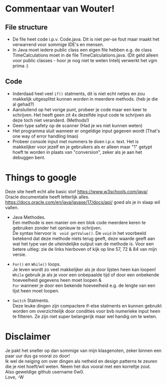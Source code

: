 # Commentaar van Wouter!
## File structure
- De file heet code i.p.v. Code.java. Dit is niet per-se fout maar maakt het verwarrend voor sommige IDE's en mensen.
- In Java moet iedere public class een eigen file hebben e.g. de class TimeCalculations moet in de file TimeCalculations.java. (Dit geld alleen voor public classes - hoor je nog niet te weten Intelij verwerkt het vgm prima :) 

## Code
- Inderdaad heel veel ```if()``` statments, dit is niet echt netjes en zou makkelijk uitgesplitst kunnen worden in meerdere methods. (heb je die al gehad?)
- Aansluitend op het vorige punt, probeer je code maar een keer te schrijven. Het heeft geen zit 4x dezelfde input code te schrijven als deze toch niet veranderd. (Methods!)
- Geen type safety op de scanner (Had je ws niet kunnen weten)
- Het programma sluit wanneer er ongeldige input gegeven wordt (That's one way of error handling lmao)
- Probeer console input met nummers te doen i.p.v. text. Het is makkelijker voor jezelf en je gebruikers als er alleen maar "1" getypt hoeft te worden in plaats van "conversion", zeker als je aan het debuggen bent.

# Things to google
Deze site heeft echt alle basic stof https://www.w3schools.com/java/  
Oracle documentatie heeft letterlijk alles. https://docs.oracle.com/en/java/javase/17/docs/api/ goed als je in slaap wil vallen.
- Java Methodes.   
Een methode is een manier om een blok code meerdere keren te gebruiken zonder het opnieuw te schrijven.  
De syntax hiervoor is ``` void getValue()```. De ``` void ``` in het voorbeeld betekend dat deze methode niets terug geeft, deze waarde geeft aan wat het type van de uiteindelijke output van de methode is. Voor een betere uitleg: zie de links hierboven of kijk op line 57, 72 & 84 van mijn versie.

- ```For()``` en ```While()``` loops.  
Je leven wordt zo veel makkelijker als je door lijsten heen kan loopen!  
```While``` gebruik je als je voor een onbepaalde tijd of door een onbekende hoeveelheid gegevens heen moet loopen &  
```For``` wanneer je door een bekende hoeveelheid e.g. de lengte van een lijst heen moet loopen.

- ```Switch``` Statments.  
Deze leuke dingen zijn compactere if-else statments en kunnen gebruikt worden om overzichtelijk door condities voor bvb numerieke input heen te filteren. Ze zijn niet super belangerijk maar wel handig om te weten.

# Disclaimer
Je pakt het sneller op dan sommige van mijn klasgenoten, zeker binnen een paar uur dus ga vooral zo door!  
Ik wel de neiging om over dingen als netheid en design patterns te zeuren die je niet hoeft/wil weten. Neem het dus vooral met een korreltje zout.  
Also geweldige github username 0w0.  
Love, -W